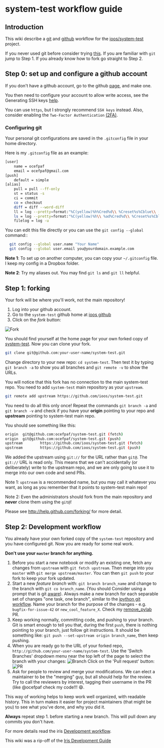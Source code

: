 # system-test workflow guide

## Introduction

This wiki describe a [git](http://git-scm.com/) and
[github](https://github.com/) workflow for the
[ioos/system-test](https://github.com/ioos/system-test/)
project.

If you never used git before consider trying
[this](https://try.github.io/levels/1/challenges/1).
If you are familiar with `git` jump to Step 1.  If you
already know how to fork go straight to Step 2.

## Step 0: set up and configure a github account
If you don't have a github account, go to the github
[page](https://github.com), and make one.

You then need to configure your account to allow write access, see
the Generating SSH keys
[help](https://help.github.com/articles/generating-ssh-keys).

You can use `https`, but I strongly recommend `SSH keys` instead.
Also, consider enabling the `Two-Factor Authentication`
[(2FA)](https://help.github.com/articles/about-two-factor-authentication).

### Configuring git

Your personal git configurations are saved in the `.gitconfig` file in
your home directory.

Here is my `.gitconfig` file as an example:

```bash
[user]
    name = ocefpaf
    email = ocefpaf@gmail.com
[push]
    default = simple
[alias]
    pull = pull --ff-only
    st = status -s
    ci = commit
    co = checkout
    diff = diff --word-diff
    ll = log --pretty=format:"%C(yellow)%h%Cred%d\\ %Creset%s%Cblue\\ [%cn]" --decorate --numstat
    ls = log --pretty=format:"%C(yellow)%h\\ %ad%Cred%d\\ %Creset%s%Cblue\\ [%cn]" --decorate --date=relative
    filelog = log -u
```

You can edit this file directly or you can use the ``git config --global``
command::

```bash
  git config --global user.name "Your Name"
  git config --global user.email you@yourdomain.example.com
```

**Note 1**: To set up on another computer, you can copy your `~/.gitconfig` file.
I keep my config in a Dropbox folder.

**Note 2**: Try my aliases out.  You may find `git ls` and `git ll` helpful.

## Step 1: forking

Your fork will be where you'll work, not the main repository!

1. Log into your github account.
2. Go to the `system-test` github home at
   [ioos github](https://github.com/ioos/system-test)
3. Click on the *fork* button:

 ![Fork](http://scitools.org.uk/iris/docs/latest/_images/forking_button.png)

You should find yourself at the home page for your own forked copy of
[system-test](https://github.com/ioos/system-test).  Now you can clone your
fork.

```bash
git clone git@github.com:your-user-name/system-test.git
```

Change directory to your new repo: `cd system-test`.  Then test it by typing
`git branch -a` to show you all branches and `git remote -v` to show the URLs.

You will notice that this fork has no connection to the main system-test repo.
You need to add `system-test` main repository as your `upstream`.

```bash
git remote add upstream https://github.com/ioos/system-test.git
```

You need to do all this only once!  Repeat the commands `git branch -a` and
`git branch -v` and check if you have your **origin** pointing to your repo and
**upstream** pointing to system-test main repo.

You should see something like this:
```bash
origin  git@github.com:ocefpaf/system-test.git (fetch)
origin  git@github.com:ocefpaf/system-test.git (push)
upstream        https://github.com/ioos/system-test.git (fetch)
upstream        https://github.com/ioos/system-test.git (push)
```

We added the upstream using `git://` for the URL rather than `git@`.  The
`git://` URL is read only.  This means that we can't accidentally
(or deliberately) write to the upstream repo, and we are only going to
use it to merge into our own code and send PRs.

Note 1: `upstream` is a recommended name, but you may call it whatever you
want, as long as you remember that it points to system-test main repo!

Note 2: Even the administrators should fork from the main repository and
**never** clone them using the `git@`!

Please see http://help.github.com/forking/ for more detail.

## Step 2: Development workflow

You already have your own forked copy of the `system-test` repository and you
have configured git.  Now you are ready for some real work.

**Don't use your `master` branch for anything.**

1. Before you start a new notebook or modify an existing one, fetch any changes
   from `upstream` with `git fetch upstream`.  Then merge into you `master`
   with `git merge upstream/master`.  You can then `git push` to your fork to
   keep your fork updated.
2. Start a new *feature branch* with: `git branch branch_name` and
   change to the branch with `git co branch_name`.  (You should Consider
   using a prompt that is git
   [aware](https://github.com/magicmonty/bash-git-prompt)).
   Always make a new branch for each separable set of changes "one task, one
   branch", similar to the
   [ipython git workflow](http://mail.scipy.org/pipermail/ipython-dev/2010-October/006746.html).
   Name your branch for the purpose of the changes - e.g.
  `bugfix-for-issue-42` or `new_cool_feature_X`.
   Check my [remove_pylab](https://github.com/ocefpaf/system-test/tree/remove_pylab) PR.
3. Keep working normally, committing code, and pushing to your branch.  Git is
   smart enough to tell you that, during the first `push`, there is nothing pointing
   to your branch, just follow git instructions.  It should be something like:
   `git push --set-upstream origin branch_name`, then keep pushing.
4. When you are ready go to the URL of your forked repo,
   `http://github.com/your-user-name/system-test`.  Use the 'Switch Branches'
   dropdown menu near the top left of the page to select the branch with your
   changes:
   ![Branch](http://scitools.org.uk/iris/docs/latest/_images/branch_dropdown.png)
   Click on the 'Pull request' button:
   ![PR](http://scitools.org.uk/iris/docs/latest/_images/pull_button.png)
5. Ask for people to review and merge your modifications.  We can elect a
   maintainer to be the "merging" guy, but all should help for the review.
   Try to call the reviewers by interest, tagging their username in the PR (like
   @ocefpaf check my code!!! :smile:.

This way of working helps to keep work well organized, with readable history.
This in turn makes it easier for project maintainers (that might be you) to see
what you've done, and why you did it.

**Always** repeat step 1. before starting a new branch.  This will pull down
any commits you don't have.

For more details read the iris
[Development workflow](http://scitools.org.uk/iris/docs/latest/developers_guide/gitwash/development_workflow.html).

This wiki was a rip-off of the [Iris Development Guide](http://scitools.org.uk/iris/docs/latest/developers_guide/index.html)

<!--
 LICENSE
=========

We release the documents under the Creative Commons attribution license:
http://creativecommons.org/licenses/by/3.0/

We release the code under the simplified BSD license:

Copyright (c) 2010, Matthew Brett
All rights reserved.

Redistribution and use in source and binary forms, with or without
modification, are permitted provided that the following conditions are
met:

* Redistributions of source code must retain the above copyright notice,
  this list of conditions and the following disclaimer.
* Redistributions in binary form must reproduce the above copyright
  notice, this list of conditions and the following disclaimer in the
  documentation and/or other materials provided with the distribution.

THIS SOFTWARE IS PROVIDED BY THE COPYRIGHT HOLDERS AND CONTRIBUTORS "AS
IS" AND ANY EXPRESS OR IMPLIED WARRANTIES, INCLUDING, BUT NOT LIMITED
TO, THE IMPLIED WARRANTIES OF MERCHANTABILITY AND FITNESS FOR A
PARTICULAR PURPOSE ARE DISCLAIMED. IN NO EVENT SHALL THE COPYRIGHT
HOLDER OR CONTRIBUTORS BE LIABLE FOR ANY DIRECT, INDIRECT, INCIDENTAL,
SPECIAL, EXEMPLARY, OR CONSEQUENTIAL DAMAGES (INCLUDING, BUT NOT LIMITED
TO, PROCUREMENT OF SUBSTITUTE GOODS OR SERVICES; LOSS OF USE, DATA, OR
PROFITS; OR BUSINESS INTERRUPTION) HOWEVER CAUSED AND ON ANY THEORY OF
LIABILITY, WHETHER IN CONTRACT, STRICT LIABILITY, OR TORT (INCLUDING
NEGLIGENCE OR OTHERWISE) ARISING IN ANY WAY OUT OF THE USE OF THIS
SOFTWARE, EVEN IF ADVISED OF THE POSSIBILITY OF SUCH DAMAGE.
-->
